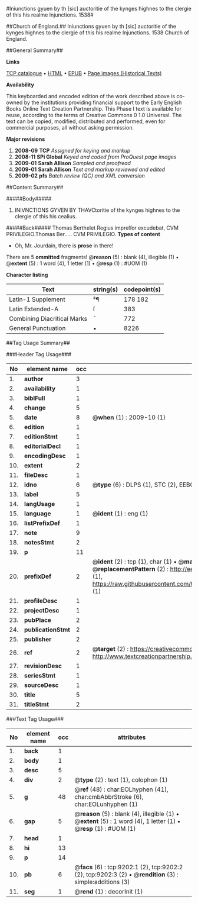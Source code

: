 #Iniunctions gyuen by th [sic] auctoritie of the kynges highnes to the clergie of this his realme Injunctions. 1538#

##Church of England.##
Iniunctions gyuen by th [sic] auctoritie of the kynges highnes to the clergie of this his realme
Injunctions. 1538
Church of England.

##General Summary##

**Links**

[TCP catalogue](http://www.ota.ox.ac.uk/tcp/)  • 
[HTML](http://tei.it.ox.ac.uk/tcp/Texts-HTML/free/A00/A00091.html)  • 
[EPUB](http://tei.it.ox.ac.uk/tcp/Texts-EPUB/free/A00/A00091.epub) • 
[Page images (Historical Texts)](https://data.historicaltexts.jisc.ac.uk/view?pubId=eebo-99844394e&pageId=eebo-99844394e-9202-1)

**Availability**

This keyboarded and encoded edition of the
	       work described above is co-owned by the institutions
	       providing financial support to the Early English Books
	       Online Text Creation Partnership. This Phase I text is
	       available for reuse, according to the terms of Creative
	       Commons 0 1.0 Universal. The text can be copied,
	       modified, distributed and performed, even for
	       commercial purposes, all without asking permission.

**Major revisions**

1. __2008-09__ __TCP__ *Assigned for keying and markup*
1. __2008-11__ __SPi Global__ *Keyed and coded from ProQuest page images*
1. __2009-01__ __Sarah Allison__ *Sampled and proofread*
1. __2009-01__ __Sarah Allison__ *Text and markup reviewed and edited*
1. __2009-02__ __pfs__ *Batch review (QC) and XML conversion*

##Content Summary##

#####Body#####

1. INIVNCTIONS GYVEN BY THAVCtoritie of the kynges highnes to the clergie of this his cealius.

#####Back#####
Thomas Berthelet Regius impreſſor excudebat, CVM PRIVILEGIO.Thomas Ber..... CVM PRIVILEGIO.
**Types of content**

  * Oh, Mr. Jourdain, there is **prose** in there!

There are 5 **ommitted** fragments! 
 @__reason__ (5) : blank (4), illegible (1)  •  @__extent__ (5) : 1 word (4), 1 letter (1)  •  @__resp__ (1) : #UOM (1)

**Character listing**


|Text|string(s)|codepoint(s)|
|---|---|---|
|Latin-1 Supplement|²¶|178 182|
|Latin Extended-A|ſ|383|
|Combining             Diacritical Marks|̄|772|
|General Punctuation|•|8226|

##Tag Usage Summary##

###Header Tag Usage###

|No|element name|occ|attributes|
|---|---|---|---|
|1.|__author__|3||
|2.|__availability__|1||
|3.|__biblFull__|1||
|4.|__change__|5||
|5.|__date__|8| @__when__ (1) : 2009-10 (1)|
|6.|__edition__|1||
|7.|__editionStmt__|1||
|8.|__editorialDecl__|1||
|9.|__encodingDesc__|1||
|10.|__extent__|2||
|11.|__fileDesc__|1||
|12.|__idno__|6| @__type__ (6) : DLPS (1), STC (2), EEBO-CITATION (1), PROQUEST (1), VID (1)|
|13.|__label__|5||
|14.|__langUsage__|1||
|15.|__language__|1| @__ident__ (1) : eng (1)|
|16.|__listPrefixDef__|1||
|17.|__note__|9||
|18.|__notesStmt__|2||
|19.|__p__|11||
|20.|__prefixDef__|2| @__ident__ (2) : tcp (1), char (1)  •  @__matchPattern__ (2) : ([0-9\-]+):([0-9IVX]+) (1), (.+) (1)  •  @__replacementPattern__ (2) : http://eebo.chadwyck.com/downloadtiff?vid=$1&page=$2 (1), https://raw.githubusercontent.com/textcreationpartnership/Texts/master/tcpchars.xml#$1 (1)|
|21.|__profileDesc__|1||
|22.|__projectDesc__|1||
|23.|__pubPlace__|2||
|24.|__publicationStmt__|2||
|25.|__publisher__|2||
|26.|__ref__|2| @__target__ (2) : https://creativecommons.org/publicdomain/zero/1.0/ (1), http://www.textcreationpartnership.org/docs/. (1)|
|27.|__revisionDesc__|1||
|28.|__seriesStmt__|1||
|29.|__sourceDesc__|1||
|30.|__title__|5||
|31.|__titleStmt__|2||


###Text Tag Usage###

|No|element name|occ|attributes|
|---|---|---|---|
|1.|__back__|1||
|2.|__body__|1||
|3.|__desc__|5||
|4.|__div__|2| @__type__ (2) : text (1), colophon (1)|
|5.|__g__|48| @__ref__ (48) : char:EOLhyphen (41), char:cmbAbbrStroke (6), char:EOLunhyphen (1)|
|6.|__gap__|5| @__reason__ (5) : blank (4), illegible (1)  •  @__extent__ (5) : 1 word (4), 1 letter (1)  •  @__resp__ (1) : #UOM (1)|
|7.|__head__|1||
|8.|__hi__|13||
|9.|__p__|14||
|10.|__pb__|6| @__facs__ (6) : tcp:9202:1 (2), tcp:9202:2 (2), tcp:9202:3 (2)  •  @__rendition__ (3) : simple:additions (3)|
|11.|__seg__|1| @__rend__ (1) : decorInit (1)|
